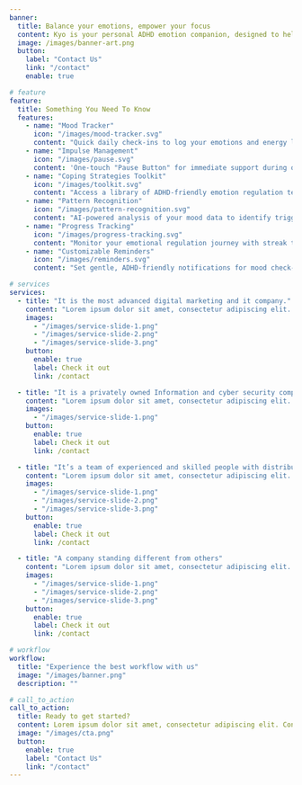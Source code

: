 ```yaml
---
banner:
  title: Balance your emotions, empower your focus
  content: Kyo is your personal ADHD emotion companion, designed to help you understand and manage your feelings with ease. Track your moods, identify triggers, and access tailored coping strategies – all in one intuitive app. With Kyo, gain insights into your emotional patterns and build the skills to navigate life's ups and downs with confidence.
  image: /images/banner-art.png
  button:
    label: "Contact Us"
    link: "/contact"
    enable: true

# feature
feature:
  title: Something You Need To Know
  features:
    - name: "Mood Tracker"
      icon: "/images/mood-tracker.svg"
      content: "Quick daily check-ins to log your emotions and energy levels, helping you understand your emotional patterns over time."
    - name: "Impulse Management"
      icon: "/images/pause.svg"
      content: 'One-touch "Pause Button" for immediate support during overwhelming moments, offering guided grounding exercises and personalized reminders.'
    - name: "Coping Strategies Toolkit"
      icon: "/images/toolkit.svg"
      content: "Access a library of ADHD-friendly emotion regulation techniques, with personalized suggestions based on your current mood and past preferences."
    - name: "Pattern Recognition"
      icon: "/images/pattern-recognition.svg"
      content: "AI-powered analysis of your mood data to identify triggers and trends, providing insights to help you better manage your emotions."
    - name: "Progress Tracking"
      icon: "/images/progress-tracking.svg"
      content: "Monitor your emotional regulation journey with streak tracking, milestone celebrations, and visual representations of your improvements."
    - name: "Customizable Reminders"
      icon: "/images/reminders.svg"
      content: "Set gentle, ADHD-friendly notifications for mood check-ins and reflections, ensuring you stay consistent with your emotional management practice."

# services
services:
  - title: "It is the most advanced digital marketing and it company."
    content: "Lorem ipsum dolor sit amet, consectetur adipiscing elit. Consequat tristique eget amet, tempus eu at consecttur. Leo facilisi nunc viverra tellus. Ac laoreet sit vel consquat. consectetur adipiscing elit. Consequat tristique eget amet, tempus eu at consecttur. Leo facilisi nunc viverra tellus. Ac laoreet sit vel consquat."
    images:
      - "/images/service-slide-1.png"
      - "/images/service-slide-2.png"
      - "/images/service-slide-3.png"
    button:
      enable: true
      label: Check it out
      link: /contact

  - title: "It is a privately owned Information and cyber security company"
    content: "Lorem ipsum dolor sit amet, consectetur adipiscing elit. Consequat tristique eget amet, tempus eu at consecttur. Leo facilisi nunc viverra tellus. Ac laoreet sit vel consquat. consectetur adipiscing elit. Consequat tristique eget amet, tempus eu at consecttur. Leo facilisi nunc viverra tellus. Ac laoreet sit vel consquat."
    images:
      - "/images/service-slide-1.png"
    button:
      enable: true
      label: Check it out
      link: /contact

  - title: "It’s a team of experienced and skilled people with distributions"
    content: "Lorem ipsum dolor sit amet, consectetur adipiscing elit. Consequat tristique eget amet, tempus eu at consecttur. Leo facilisi nunc viverra tellus. Ac laoreet sit vel consquat. consectetur adipiscing elit. Consequat tristique eget amet, tempus eu at consecttur. Leo facilisi nunc viverra tellus. Ac laoreet sit vel consquat."
    images:
      - "/images/service-slide-1.png"
      - "/images/service-slide-2.png"
      - "/images/service-slide-3.png"
    button:
      enable: true
      label: Check it out
      link: /contact

  - title: "A company standing different from others"
    content: "Lorem ipsum dolor sit amet, consectetur adipiscing elit. Consequat tristique eget amet, tempus eu at consecttur. Leo facilisi nunc viverra tellus. Ac laoreet sit vel consquat. consectetur adipiscing elit. Consequat tristique eget amet, tempus eu at consecttur. Leo facilisi nunc viverra tellus. Ac laoreet sit vel consquat."
    images:
      - "/images/service-slide-1.png"
      - "/images/service-slide-2.png"
      - "/images/service-slide-3.png"
    button:
      enable: true
      label: Check it out
      link: /contact

# workflow
workflow:
  title: "Experience the best workflow with us"
  image: "/images/banner.png"
  description: ""

# call_to_action
call_to_action:
  title: Ready to get started?
  content: Lorem ipsum dolor sit amet, consectetur adipiscing elit. Consequat tristique eget amet, tempus eu at consecttur.
  image: "/images/cta.png"
  button:
    enable: true
    label: "Contact Us"
    link: "/contact"
---
```


